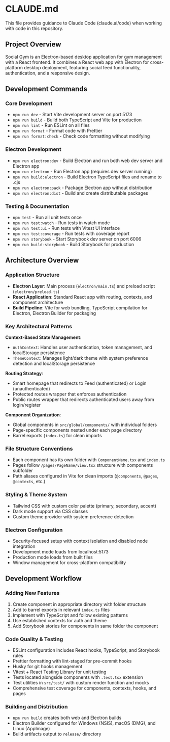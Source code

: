 # CLAUDE.md

This file provides guidance to Claude Code (claude.ai/code) when working with code in this repository.

## Project Overview

Social Gym is an Electron-based desktop application for gym management with a React frontend. It combines a React web app with Electron for cross-platform desktop deployment, featuring social feed functionality, authentication, and a responsive design.

## Development Commands

### Core Development

- `npm run dev` - Start Vite development server on port 5173
- `npm run build` - Build both TypeScript and Vite for production
- `npm run lint` - Run ESLint on all files
- `npm run format` - Format code with Prettier
- `npm run format:check` - Check code formatting without modifying

### Electron Development

- `npm run electron:dev` - Build Electron and run both web dev server and Electron app
- `npm run electron` - Run Electron app (requires dev server running)
- `npm run build:electron` - Build Electron TypeScript files and rename to .cjs
- `npm run electron:pack` - Package Electron app without distribution
- `npm run electron:dist` - Build and create distributable packages

### Testing & Documentation

- `npm test` - Run all unit tests once
- `npm run test:watch` - Run tests in watch mode
- `npm run test:ui` - Run tests with Vitest UI interface
- `npm run test:coverage` - Run tests with coverage report
- `npm run storybook` - Start Storybook dev server on port 6006
- `npm run build-storybook` - Build Storybook for production

## Architecture Overview

### Application Structure

- **Electron Layer**: Main process (`electron/main.ts`) and preload script (`electron/preload.ts`)
- **React Application**: Standard React app with routing, contexts, and component architecture
- **Build Pipeline**: Vite for web bundling, TypeScript compilation for Electron, Electron Builder for packaging

### Key Architectural Patterns

**Context-Based State Management**:

- `AuthContext`: Handles user authentication, token management, and localStorage persistence
- `ThemeContext`: Manages light/dark theme with system preference detection and localStorage persistence

**Routing Strategy**:

- Smart homepage that redirects to Feed (authenticated) or Login (unauthenticated)
- Protected routes wrapper that enforces authentication
- Public routes wrapper that redirects authenticated users away from login/register

**Component Organization**:

- Global components in `src/global/components/` with individual folders
- Page-specific components nested under each page directory
- Barrel exports (`index.ts`) for clean imports

### File Structure Conventions

- Each component has its own folder with `ComponentName.tsx` and `index.ts`
- Pages follow `/pages/PageName/view.tsx` structure with components subfolder
- Path aliases configured in Vite for clean imports (`@components`, `@pages`, `@contexts`, etc.)

### Styling & Theme System

- Tailwind CSS with custom color palette (primary, secondary, accent)
- Dark mode support via CSS classes
- Custom theme provider with system preference detection

### Electron Configuration

- Security-focused setup with context isolation and disabled node integration
- Development mode loads from localhost:5173
- Production mode loads from built files
- Window management for cross-platform compatibility

## Development Workflow

### Adding New Features

1. Create component in appropriate directory with folder structure
2. Add to barrel exports in relevant `index.ts` files
3. Implement with TypeScript and follow existing patterns
4. Use established contexts for auth and theme
5. Add Storybook stories for components in same folder the component

### Code Quality & Testing

- ESLint configuration includes React hooks, TypeScript, and Storybook rules
- Prettier formatting with lint-staged for pre-commit hooks
- Husky for git hooks management
- Vitest + React Testing Library for unit testing
- Tests located alongside components with `.test.tsx` extension
- Test utilities in `src/test/` with custom render function and mocks
- Comprehensive test coverage for components, contexts, hooks, and pages

### Building and Distribution

- `npm run build` creates both web and Electron builds
- Electron Builder configured for Windows (NSIS), macOS (DMG), and Linux (AppImage)
- Build artifacts output to `release/` directory
